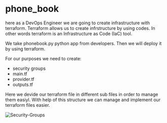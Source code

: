 # phone_book

here as a DevOps Engineer we are going to create infrastructure with terraform. Terraform allows us to create infrstructure by using codes. 
In other words terraform is an Infrastructure as Code (IaC) tool.

We take phonebook.py python app from developers. Then we will deploy it by using terraform.

For our purposes we need to create:
  - security groups
  - main.tf
  - provider.tf
  - outputs.tf
  
 Here we devide our terraform file in different sub files in order to manage them easiyl. With help of this structure we can manage and implement our terraform files
 easier.


![Security-Groups](https://user-images.githubusercontent.com/46762226/205483751-8c0a77fc-febb-4bed-aa7f-b1bf04fe321d.png)
